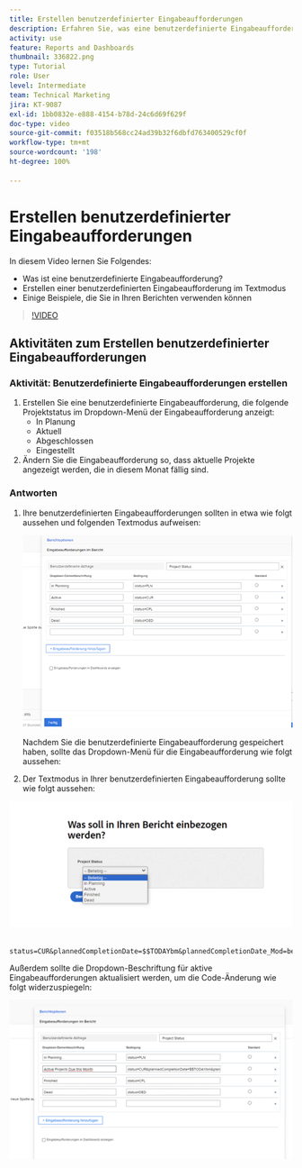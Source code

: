 ```yaml
---
title: Erstellen benutzerdefinierter Eingabeaufforderungen
description: Erfahren Sie, was eine benutzerdefinierte Eingabeaufforderung ist, wie Sie sie im Textmodus erstellen, und einige Beispiele, die Sie im Berichtswesen in Workfront verwenden können.
activity: use
feature: Reports and Dashboards
thumbnail: 336822.png
type: Tutorial
role: User
level: Intermediate
team: Technical Marketing
jira: KT-9087
exl-id: 1bb0832e-e888-4154-b78d-24c6d69f629f
doc-type: video
source-git-commit: f03518b568cc24ad39b32f6dbfd763400529cf0f
workflow-type: tm+mt
source-wordcount: '198'
ht-degree: 100%

---
```


# Erstellen benutzerdefinierter Eingabeaufforderungen

In diesem Video lernen Sie Folgendes:

* Was ist eine benutzerdefinierte Eingabeaufforderung?
* Erstellen einer benutzerdefinierten Eingabeaufforderung im Textmodus
* Einige Beispiele, die Sie in Ihren Berichten verwenden können

>[!VIDEO](https://video.tv.adobe.com/v/3418631/?quality=12&learn=on&captions=ger)

## Aktivitäten zum Erstellen benutzerdefinierter Eingabeaufforderungen


### Aktivität: Benutzerdefinierte Eingabeaufforderungen erstellen

1. Erstellen Sie eine benutzerdefinierte Eingabeaufforderung, die folgende Projektstatus im Dropdown-Menü der Eingabeaufforderung anzeigt:
   * In Planung
   * Aktuell
   * Abgeschlossen
   * Eingestellt
1. Ändern Sie die Eingabeaufforderung so, dass aktuelle Projekte angezeigt werden, die in diesem Monat fällig sind.

### Antworten

1. Ihre benutzerdefinierten Eingabeaufforderungen sollten in etwa wie folgt aussehen und folgenden Textmodus aufweisen:

   ![Ein Screenshot des Bildschirms zum Erstellen eines neuen Filters im Textmodus](assets/cp-01.png)

   Nachdem Sie die benutzerdefinierte Eingabeaufforderung gespeichert haben, sollte das Dropdown-Menü für die Eingabeaufforderung wie folgt aussehen:

1. Der Textmodus in Ihrer benutzerdefinierten Eingabeaufforderung sollte wie folgt aussehen:

![Ein Screenshot des Bildschirms zum Erstellen eines neuen Filters im Textmodus](assets/cp-02.png)

```
   status=CUR&plannedCompletionDate=$$TODAYbm&plannedCompletionDate_Mod=between&plannedCompletionDate_Range=$$TODAYem 
```

Außerdem sollte die Dropdown-Beschriftung für aktive Eingabeaufforderungen aktualisiert werden, um die Code-Änderung wie folgt widerzuspiegeln:

![Ein Screenshot des Bildschirms zum Erstellen eines neuen Filters im Textmodus](assets/cp-02a.png)
